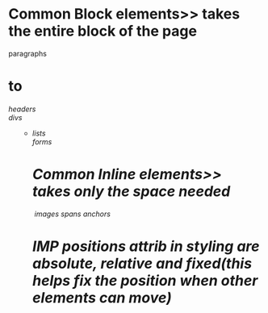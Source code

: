 # Common Block elements>> takes the entire block of the page
<p> paragraphs
<h1> to <h6> headers
<div> divs
<ol><ul><li> lists
<form> forms

# Common Inline elements>> takes only the space needed
<img> images
<span> spans
<a> anchors

# IMP positions attrib in styling are absolute, relative and fixed(this helps fix the position when other elements can move)
